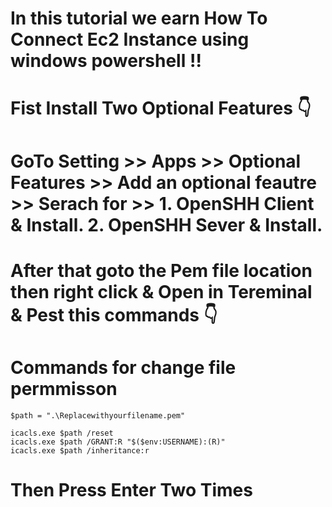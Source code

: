 # In  this tutorial we earn How To Connect Ec2 Instance using windows powershell !!
# Fist Install Two Optional Features 👇
  # GoTo Setting >> Apps >> Optional Features >> Add an optional feautre >> Serach for >>  1. OpenSHH Client & Install.  2. OpenSHH Sever & Install.
 # After that goto the Pem file location then right click & Open in Tereminal & Pest this commands 👇 
# Commands for change file permmisson 
```
$path = ".\Replacewithyourfilename.pem"

icacls.exe $path /reset
icacls.exe $path /GRANT:R "$($env:USERNAME):(R)"
icacls.exe $path /inheritance:r
```

# Then Press Enter Two Times 
